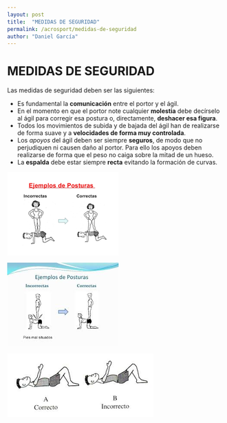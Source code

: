 ```yaml
---
layout: post
title:  "MEDIDAS DE SEGURIDAD"
permalink: /acrosport/medidas-de-seguridad
author: "Daniel García"
---
```


# MEDIDAS DE SEGURIDAD

Las medidas de seguridad deben ser las siguientes:
* Es fundamental la **comunicación** entre el portor y el ágil.
* En el momento en que el portor note cualquier **molestia** debe decírselo al ágil para corregir esa postura o, directamente, **deshacer esa figura**.
* Todos los movimientos de subida y de bajada del ágil han de realizarse de forma suave y a **velocidades de forma muy controlada**.
* Los *apoyos* del ágil deben ser siempre **seguros**, de modo que no perjudiquen ni causen daño al portor. Para ello los apoyos deben realizarse de forma que el peso no caiga sobre la mitad de un hueso.
* La **espalda** debe estar siempre **recta** evitando la formación de curvas.

![ESPALDA1](https://github.com/danieledufis/danieledufis.github.io/blob/master/images_text/acrosport_medidasdeseguridad1.png "ESPALDA 1")

![ESPALDA2](https://github.com/danieledufis/danieledufis.github.io/blob/master/images_text/acrosport_medidasdeseguridad2.jpg)

![ESPALDA3](https://github.com/danieledufis/danieledufis.github.io/blob/master/images_text/acrosport_medidasdeseguridad3.jpg)

<!--iframe width="560" height="315" src="https://www.youtube.com/embed/5Dd3MpyUvOA" frameborder="0" allow="accelerometer; autoplay; encrypted-media; gyroscope; picture-in-picture" allowfullscreen></iframe-->
